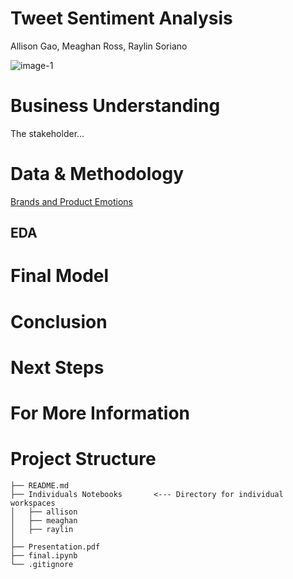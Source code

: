 # Tweet Sentiment Analysis
Allison Gao, Meaghan Ross, Raylin Soriano

![image-1](https://cdn.analyticsvidhya.com/wp-content/uploads/2018/07/performing-twitter-sentiment-analysis1.jpg) <br />

# Business Understanding

The stakeholder...

# Data & Methodology

[Brands and Product Emotions](https://data.world/crowdflower/brands-and-product-emotions) 

## EDA




# Final Model


# Conclusion


# Next Steps



# For More Information

# Project Structure
```
├── README.md
├── Individuals Notebooks       <--- Directory for individual workspaces
│   ├── allison
│   ├── meaghan
│   ├── raylin
│   
├── Presentation.pdf   
├── final.ipynb     
└── .gitignore
```
